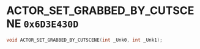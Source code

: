 # ACTOR_SET_GRABBED_BY_CUTSCENE `0x6D3E430D`

```cpp
void ACTOR_SET_GRABBED_BY_CUTSCENE(int _Unk0, int _Unk1);
```